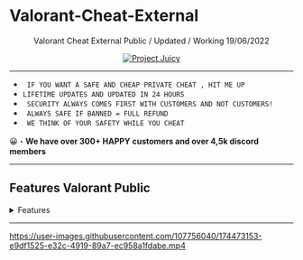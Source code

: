 # Valorant-Cheat-External
<p align="center"</h2>
Valorant Cheat External Public / Updated / Working 19/06/2022


  <p align="center">
    <a href="https://discord.gg/ABWkSpSkca">
        <img title="Project Juicy" alt="Project Juicy" src="https://discordapp.com/api/guilds/987302789308882964/widget.png?style=banner3"/>
          </a>
</p>

***
      
* ` IF YOU WANT A SAFE AND CHEAP PRIVATE CHEAT , HIT ME UP`
* ` LIFETIME UPDATES AND UPDATED IN 24 HOURS `
* ` SECURITY ALWAYS COMES FIRST WITH CUSTOMERS AND NOT CUSTOMERS!`
* ` ALWAYS SAFE IF BANNED = FULL REFUND`
* ` WE THINK OF YOUR SAFETY WHILE YOU CHEAT`
      
😀・**We have over 300+ **HAPPY** customers and over 4,5k discord members**
   
***
     
## Features Valorant Public
<details>
<summary>Features</summary>
  
* AIMBOT
  
* ESP
    </details>
***
https://user-images.githubusercontent.com/107756040/174473153-e9df1525-e32c-4919-89a7-ec958a1fdabe.mp4


  
 
 

 
